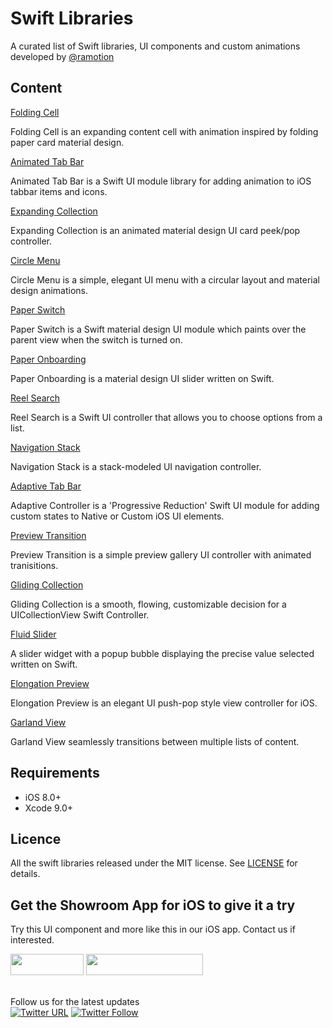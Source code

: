 # Swift Libraries
A curated list of Swift libraries, UI components and custom animations developed by [@ramotion](https://twitter.com/Ramotion)

## Content

[Folding Cell](https://github.com/Ramotion/folding-cell)

Folding Cell is an expanding content cell with animation inspired by folding paper card material design. 

[Animated Tab Bar](https://github.com/Ramotion/animated-tab-bar)

Animated Tab Bar is a Swift UI module library for adding animation to iOS tabbar items and icons.

[Expanding Collection](https://github.com/Ramotion/expanding-collection)

Expanding Collection is an animated material design UI card peek/pop controller.

[Circle Menu](https://github.com/Ramotion/circle-menu)

Circle Menu is a simple, elegant UI menu with a circular layout and material design animations.

[Paper Switch](https://github.com/Ramotion/paper-switch)

Paper Switch is a Swift material design UI module which paints over the parent view when the switch is turned on.

[Paper Onboarding](https://github.com/Ramotion/paper-onboarding)

Paper Onboarding is a material design UI slider written on Swift.

[Reel Search](https://github.com/Ramotion/reel-search)

Reel Search is a Swift UI controller that allows you to choose options from a list.

[Navigation Stack](https://github.com/Ramotion/navigation-stack)

Navigation Stack is a stack-modeled UI navigation controller.

[Adaptive Tab Bar](https://github.com/Ramotion/adaptive-tab-bar)

Adaptive Controller is a 'Progressive Reduction' Swift UI module for adding custom states to Native or Custom iOS UI elements.

[Preview Transition](https://github.com/Ramotion/preview-transition)

Preview Transition is a simple preview gallery UI controller with animated tranisitions.

[Gliding Collection](https://github.com/Ramotion/gliding-collection)

Gliding Collection is a smooth, flowing, customizable decision for a UICollectionView Swift Controller.

[Fluid Slider](https://github.com/Ramotion/fluid-slider)

A slider widget with a popup bubble displaying the precise value selected written on Swift.

[Elongation Preview](https://github.com/Ramotion/elongation-preview)

Elongation Preview is an elegant UI push-pop style view controller for iOS.

[Garland View](https://github.com/Ramotion/garland-view)


Garland View seamlessly transitions between multiple lists of content.

## Requirements

- iOS 8.0+
- Xcode 9.0+

## Licence

All the swift libraries released under the MIT license.
See [LICENSE](./LICENSE) for details.

## Get the Showroom App for iOS to give it a try
Try this UI component and more like this in our iOS app. Contact us if interested.

<a href="https://itunes.apple.com/app/apple-store/id1182360240?pt=550053&ct=swift-libraries&mt=8" >
<img src="https://github.com/ramotion/gliding-collection/raw/master/app_store@2x.png" width="117" height="34"></a>

<a href="https://dev.ramotion.com/?utm_source=gthb&utm_medium=special&utm_campaign=swift-libraries-contact-us">
<img src="https://github.com/ramotion/gliding-collection/raw/master/contact_our_team@2x.png" width="187" height="34"></a>
<br>
<br>

Follow us for the latest updates<br>[![Twitter URL](https://img.shields.io/twitter/url/http/shields.io.svg?style=social)](https://twitter.com/intent/tweet?text=https://github.com/ramotion/swift-libraries)
[![Twitter Follow](https://img.shields.io/twitter/follow/ramotion.svg?style=social)](https://twitter.com/ramotion)
